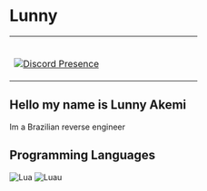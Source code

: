 # Lunny
<table width="100%"> 
  <tr>
  <td width="50%">
    
&nbsp; <br> [![Discord Presence](https://lanyard.cnrad.dev/api/766551878187352064)](https://discord.com/users/766551878187352064)
    
  </td>
</table>

## Hello my name is Lunny Akemi
Im a Brazilian reverse engineer

## Programming Languages
![Lua](https://img.shields.io/badge/lua-0047B3?style=for-the-badge&logo=lua&logoColor=white) ![Luau](https://img.shields.io/badge/luau-EC4A3F?style=for-the-badge&logo=roblox&logoColor=white)

